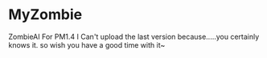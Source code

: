 # MyZombie
ZombieAI For PM1.4
I Can't upload the last version because.....you certainly knows it.
so wish you have a good time with it~
